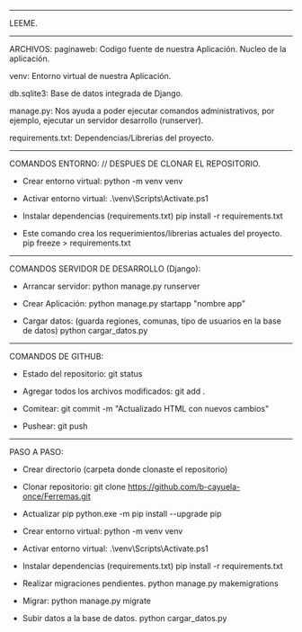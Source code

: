 ______________________________________
LEEME.
______________________________________
ARCHIVOS:
paginaweb:
Codigo fuente de nuestra Aplicación.
Nucleo de la aplicación.

venv:
Entorno virtual de nuestra Aplicación.

db.sqlite3:
Base de datos integrada de Django.

manage.py:
Nos ayuda a poder ejecutar comandos administrativos, por ejemplo, ejecutar un servidor desarrollo (runserver).

requirements.txt:
Dependencias/Librerias del proyecto.

______________________________________
COMANDOS ENTORNO:
// DESPUES DE CLONAR EL REPOSITORIO.

* Crear entorno virtual:
python -m venv venv

* Activar entorno virtual:
.\venv\Scripts\Activate.ps1

* Instalar dependencias (requirements.txt)
pip install -r requirements.txt

* Este comando crea los requerimientos/librerias actuales del proyecto.
pip freeze > requirements.txt

______________________________________
COMANDOS SERVIDOR DE DESARROLLO (Django):

* Arrancar servidor:
python manage.py runserver

* Crear Aplicación:
python manage.py startapp "nombre app"

* Cargar datos: (guarda regiones, comunas, tipo de usuarios en la base de datos)
python cargar_datos.py

______________________________________
COMANDOS DE GITHUB:
* Estado del repositorio:
git status

* Agregar todos los archivos modificados:
git add .

* Comitear:
git commit -m "Actualizado HTML con nuevos cambios"

* Pushear:
git push

______________________________________
PASO A PASO:
* Crear directorio (carpeta donde clonaste el repositorio)

* Clonar repositorio:
git clone https://github.com/b-cayuela-once/Ferremas.git

* Actualizar pip
python.exe -m pip install --upgrade pip

* Crear entorno virtual:
python -m venv venv

* Activar entorno virtual:
.\venv\Scripts\Activate.ps1

* Instalar dependencias (requirements.txt)
pip install -r requirements.txt

* Realizar migraciones pendientes.
python manage.py makemigrations

* Migrar:
python manage.py migrate

* Subir datos a la base de datos.
python cargar_datos.py